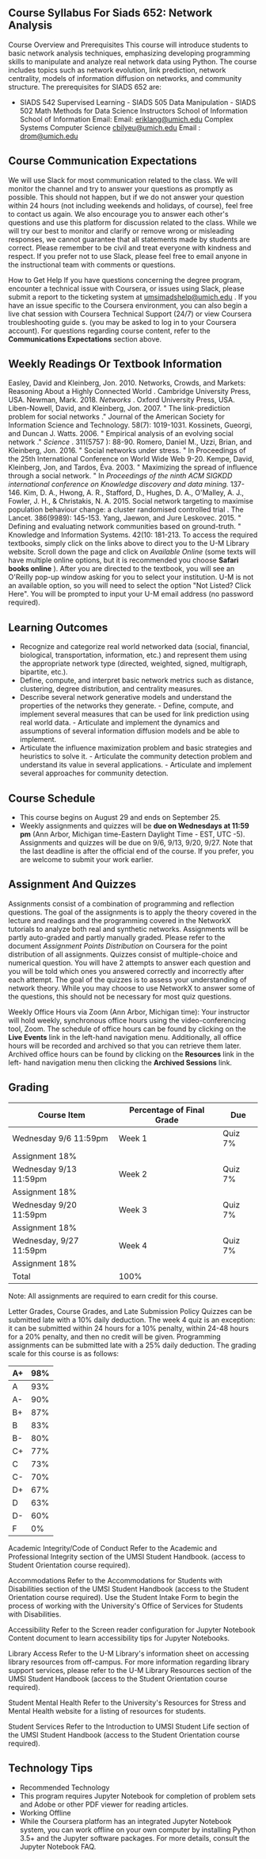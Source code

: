 ## Course Syllabus For Siads 652: Network Analysis

Course Overview and Prerequisites This course will introduce students to basic network analysis techniques, emphasizing developing programming skills to manipulate and analyze real network data using Python. The course includes topics such as network evolution, link prediction, network centrality, models of information diffusion on networks, and community structure. The prerequisites for SIADS 652 are:

- SIADS 542 Supervised Learning - SIADS 505 Data Manipulation - SIADS 502 Math Methods for Data Science   Instructors School of Information School of Information Email:   Email: eriklang@umich.edu Complex Systems Computer Science cbilyeu@umich.edu Email : drom@umich.edu

## Course Communication Expectations

We will use Slack for most communication related to the class. We will monitor the channel and try to answer your questions as promptly as possible. This should not happen, but if we do not answer your question within 24 hours (not including weekends and holidays, of course), feel free to contact us again. We also encourage you to answer each other's questions and use this platform for discussion related to the class. While we will try our best to monitor and clarify or remove wrong or misleading responses, we cannot guarantee that all statements made by students are correct. Please remember to be civil and treat everyone with kindness and respect. If you prefer not to use Slack, please feel free to email anyone in the instructional team with comments or questions.

How to Get Help If you have questions concerning the degree program, encounter a technical issue with Coursera, or issues using Slack, please submit a report to the ticketing system at umsimadshelp@umich.edu . If you have an issue specific to the Coursera environment, you can also begin a live chat session with Coursera Technical Support (24/7) or view Coursera troubleshooting guide s. (you may be asked to log in to your Coursera account). For questions regarding course content, refer to the **Communications Expectations** section above.

## Weekly Readings Or Textbook Information

Easley, David and Kleinberg, Jon. 2010. Networks, Crowds, and Markets: Reasoning About a Highly Connected World . Cambridge University Press, USA. Newman, Mark. 2018. _Networks_ . Oxford University Press, USA. Liben-Nowell, David, and Kleinberg, Jon. 2007. " The link-prediction problem for social networks ." Journal of the American Society for Information Science and Technology. 58(7): 1019-1031. Kossinets, Gueorgi, and Duncan J. Watts. 2006. " Empirical analysis of an evolving social network ." _Science_ . 311(5757 ): 88-90. Romero, Daniel M., Uzzi, Brian, and Kleinberg, Jon. 2016. " Social networks under stress. " In Proceedings of the 25th International Conference on World Wide Web 9-20. Kempe, David, Kleinberg, Jon, and Tardos, Éva. 2003. " Maximizing the spread of influence through a social network. " In _Proceedings of the ninth ACM SIGKDD international conference on Knowledge discovery and data mining._ 137- 146. Kim, D. A., Hwong, A. R., Stafford, D., Hughes, D. A., O'Malley, A. J., Fowler, J. H., & Christakis, N. A. 2015. Social network targeting to maximise population behaviour change: a cluster randomised controlled trial . The Lancet. 386(9989): 145-153. Yang, Jaewon, and Jure Leskovec. 2015. " Defining and evaluating network communities based on ground-truth. " Knowledge and Information Systems. 42(10: 181-213. To access the required textbooks, simply click on the links above to direct you to the U-M Library website. Scroll down the page and click on _Available Online_ (some texts will have multiple online options, but it is recommended you choose **Safari books online** ). After you are directed to the textbook, you will see an O'Reilly pop-up window asking for you to select your institution. U-M is not an available option, so you will need to select the option "Not Listed? Click Here". You will be prompted to input your U-M email address (no password required).

## Learning Outcomes

- Recognize and categorize real world networked data (social, financial, biological, transportation,   information, etc.) and represent them using the appropriate network type (directed, weighted, signed, multigraph, bipartite, etc.).
- Define, compute, and interpret basic network metrics such as distance, clustering, degree distribution,   and centrality measures.
- Describe several network generative models and understand the properties of the networks they generate. - Define, compute, and implement several measures that can be used for link prediction using real world data. - Articulate and implement the dynamics and assumptions of several information diffusion models and be able   to implement.
- Articulate the influence maximization problem and basic strategies and heuristics to solve it. - Articulate the community detection problem and understand its value in several applications. - Articulate and implement several approaches for community detection.

## Course Schedule

- This course begins on August 29 and ends on September 25.
- Weekly assignments and quizzes will be **due on Wednesdays at 11:59 pm** (Ann Arbor, Michigan time-Eastern   Daylight Time - EST, UTC -5). Assignments and quizzes will be due on 9/6, 9/13, 9/20, 9/27. Note that the last deadline is after the official end of the course. If you prefer, you are welcome to submit your work earlier.

## Assignment And Quizzes

Assignments consist of a combination of programming and reflection questions. The goal of the assignments is to apply the theory covered in the lecture and readings and the programming covered in the NetworkX tutorials to analyze both real and synthetic networks. Assignments will be partly auto-graded and partly manually graded. Please refer to the document _Assignment Points Distribution_ on Coursera for the point distribution of all assignments. Quizzes consist of multiple-choice and numerical question. You will have 2 attempts to answer each question and you will be told which ones you answered correctly and incorrectly after each attempt. The goal of the quizzes is to assess your understanding of network theory. While you may choose to use NetworkX to answer some of the questions, this should not be necessary for most quiz questions.

Weekly Office Hours via Zoom (Ann Arbor, Michigan time):
Your instructor will hold weekly, synchronous office hours using the video-conferencing tool, Zoom. The schedule of office hours can be found by clicking on the **Live Events** link in the left-hand navigation menu. Additionally, all office hours will be recorded and archived so that you can retrieve them later. Archived office hours can be found by clicking on the **Resources** link in the left- hand navigation menu then clicking the **Archived Sessions** link.

## Grading

| Course Item             | Percentage of Final Grade | Due     |
| ----------------------- | ------------------------- | ------- |
| Wednesday 9/6 11:59pm   | Week 1                    | Quiz 7% |
| Assignment 18%          |                           |         |
| Wednesday 9/13 11:59pm  | Week 2                    | Quiz 7% |
| Assignment 18%          |                           |         |
| Wednesday 9/20 11:59pm  | Week 3                    | Quiz 7% |
| Assignment 18%          |                           |         |
| Wednesday, 9/27 11:59pm | Week 4                    | Quiz 7% |
| Assignment 18%          |                           |         |
| Total                   | 100%                      |         |

Note: All assignments are required to earn credit for this course.

Letter Grades, Course Grades, and Late Submission Policy Quizzes can be submitted late with a 10% daily deduction. The week 4 quiz is an exception: it can be submitted within 24 hours for a 10% penalty, within 24-48 hours for a 20% penalty, and then no credit will be given. Programming assignments can be submitted late with a 25% daily deduction. The grading scale for this course is as follows:

| A+  | 98% |
| --- | --- |
| A   | 93% |
| A-  | 90% |
| B+  | 87% |
| B   | 83% |
| B-  | 80% |
| C+  | 77% |
| C   | 73% |
| C-  | 70% |
| D+  | 67% |
| D   | 63% |
| D-  | 60% |
| F   | 0%  |

Academic Integrity/Code of Conduct Refer to the Academic and Professional Integrity section of the UMSI Student Handbook. (access to Student Orientation course required).

Accommodations Refer to the Accommodations for Students with Disabilities section of the UMSI Student Handbook (access to the Student Orientation course required). Use the Student Intake Form to begin the process of working with the University's Office of Services for Students with Disabilities.

Accessibility Refer to the Screen reader configuration for Jupyter Notebook Content document to learn accessibility tips for Jupyter Notebooks.

Library Access Refer to the U-M Library's information sheet on accessing library resources from off-campus. For more information regarding library support services, please refer to the U-M Library Resources section of the UMSI Student Handbook (access to the Student Orientation course required).

Student Mental Health Refer to the University's Resources for Stress and Mental Health website for a listing of resources for students.

Student Services Refer to the Introduction to UMSI Student Life section of the UMSI Student Handbook (access to the Student Orientation course required).

## Technology Tips

- Recommended Technology
- This program requires Jupyter Notebook for completion of problem sets and Adobe or other PDF viewer   for reading articles.
- Working Offline
- While the Coursera platform has an integrated Jupyter Notebook system, you can work offline on your   own computer by installing Python 3.5+ and the Jupyter software packages. For more details, consult the Jupyter Notebook FAQ.
